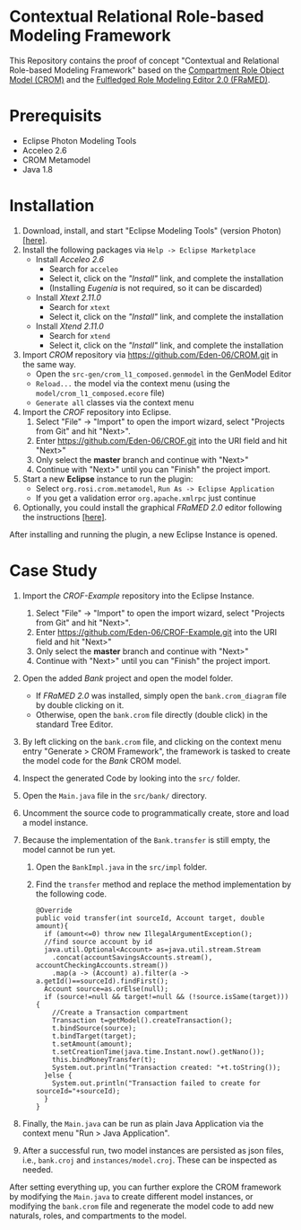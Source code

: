 # Contextual Relational Role-based Modeling Framework

This Repository contains the proof of concept "Contextual and Relational Role-based Modeling Framework" based on the [Compartment Role Object Model (CROM)](https://github.com/Eden-06/CROM) and the [Fulfledged Role Modeling Editor 2.0 (FRaMED)](https://github.com/Eden-06/FRaMED-2.0). 

# Prerequisits

* Eclipse Photon Modeling Tools
* Acceleo 2.6
* CROM Metamodel
* Java 1.8

# Installation

1. Download, install, and start "Eclipse Modeling Tools" (version Photon) [\[here\]](https://www.eclipse.org/downloads/packages/release/photon/r/eclipse-modeling-tools).
2. Install the following packages via `Help -> Eclipse Marketplace`
    * Install *Acceleo 2.6*
        * Search for `acceleo`
        * Select it, click on the *"Install"* link, and complete the installation   
        * (Installing *Eugenia* is not required, so it can be discarded)
    * Install *Xtext 2.11.0*
        * Search for `xtext`
        * Select it, click on the *"Install"* link, and complete the installation
    * Install *Xtend 2.11.0*
        * Search for `xtend`
        * Select it, click on the *"Install"* link, and complete the installation  
2. Import *CROM* repository via <https://github.com/Eden-06/CROM.git> in the same way.
    * Open the `src-gen/crom_l1_composed.genmodel` in the GenModel Editor 
    * `Reload...` the model via the context menu (using the `model/crom_l1_composed.ecore` file)
    * `Generate all` classes via the context menu
3. Import the *CROF* repository into Eclipse.
    1. Select "File" -> "Import" to open the import wizard, select "Projects from Git" and hit "Next>".
    2. Enter <https://github.com/Eden-06/CROF.git> into the URI field and hit "Next>"
    3. Only select the **master** branch and continue with "Next>"
    4. Continue with "Next>" until you can "Finish" the project import.
4. Start a new **Eclipse** instance to run the plugin:
   * Select `org.rosi.crom.metamodel`, `Run As -> Eclipse Application`
   * If you get a validation error `org.apache.xmlrpc` just continue
5. Optionally, you could install the graphical *FRaMED 2.0* editor following the instructions [\[here\]](https://github.com/Eden-06/FRaMED-2.0/wiki/Install).

After installing and running the plugin, a new Eclipse Instance is opened.

# Case Study

1. Import the *CROF-Example* repository into the Eclipse Instance.
    1. Select "File" -> "Import" to open the import wizard, select "Projects from Git" and hit "Next>".
    2. Enter <https://github.com/Eden-06/CROF-Example.git> into the URI field and hit "Next>"
    3. Only select the **master** branch and continue with "Next>"
    4. Continue with "Next>" until you can "Finish" the project import.
2. Open the added *Bank* project and open the model folder.
    * If *FRaMED 2.0* was installed, simply open the `bank.crom_diagram` file by double clicking on it.
    * Otherwise, open the `bank.crom` file directly (double click) in the standard Tree Editor.
3. By left clicking on the `bank.crom` file, and clicking on the context menu entry "Generate > CROM Framework", the framework is tasked to create the model code for the *Bank* CROM model.
4. Inspect the generated Code by looking into the `src/` folder.
5. Open the `Main.java` file in the `src/bank/` directory.
6. Uncomment the source code to programmatically create, store and load a model instance.
7. Because the implementation of the `Bank.transfer` is still empty, the model cannot be run yet.
    1. Open the `BankImpl.java` in the `src/impl` folder.
    2. Find the `transfer` method and replace the method implementation by the following code.

        ```{Java}
        @Override
        public void transfer(int sourceId, Account target, double amount){
          if (amount<=0) throw new IllegalArgumentException();
          //find source account by id
          java.util.Optional<Account> as=java.util.stream.Stream
            .concat(accountSavingsAccounts.stream(), accountCheckingAccounts.stream())
            .map(a -> (Account) a).filter(a -> a.getId()==sourceId).findFirst();
          Account source=as.orElse(null);
          if (source!=null && target!=null && (!source.isSame(target))){
            //Create a Transaction compartment
            Transaction t=getModel().createTransaction();
            t.bindSource(source);
            t.bindTarget(target);
            t.setAmount(amount);
            t.setCreationTime(java.time.Instant.now().getNano());
            this.bindMoneyTransfer(t);
            System.out.println("Transaction created: "+t.toString());
          }else {
            System.out.println("Transaction failed to create for sourceId="+sourceId);
          }
        }
        ```

8. Finally, the `Main.java` can be run as plain Java Application via the context menu "Run > Java Application".
9. After a successful run, two model instances are persisted as json files, i.e., `bank.croj` and `instances/model.croj`. These can be inspected as needed.

After setting everything up, you can further explore the CROM framework by modifying the `Main.java` to create different model instances, or modifying the `bank.crom` file and regenerate the model code to add new naturals, roles, and compartments to the model.


